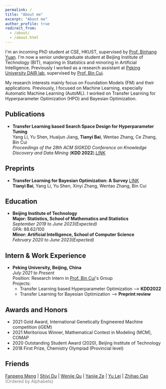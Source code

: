 ```yaml
---
permalink: /
title: "About me"
excerpt: "About me"
author_profile: true
redirect_from: 
  - /about/
  - /about.html
---
```


I'm an incoming PhD student at CSE, HKUST, supervised by [Prof. Binhang Yuan](https://binhangyuan.github.io/site/). I'm now a senior undergraduate student at Beijing Institute of Technology (BIT), majoring in Statistics and minoring in Artificial Intelligence. Previously I worked as a research assistant at [Peking University DAIR lab](https://github.com/PKU-DAIR), supervised by [Prof. Bin Cui](https://cuibinpku.github.io/).

My research interests mainly focus on Foundation Models (FM) and their applications. Previously, I focused on Machine Learning, especially Automatic Machine Learning (AutoML). I worked on Transfer Learning for Hyperparameter Optimization (HPO) and Bayesian Optimization.

Publications
-----
* **Transfer Learning based Search Space Design for Hyperparameter Tuning**  
    Yang Li, Yu Shen, Huaijun Jiang, **Tianyi Bai**, Wentao Zhang, Ce Zhang, Bin Cui  
    *Proceedings of the 28th ACM SIGKDD Conference on Knowledge Discovery and Data Mining* (**KDD 2022**).[LINK](https://dl.acm.org/doi/10.1145/3534678.3539369)   

Preprints
-----
* **Transfer Learning for Bayesian Optimization: A Survey**   [LINK](https://arxiv.org/abs/2302.05927)  
    **Tianyi Bai**, Yang Li, Yu Shen, Xinyi Zhang, Wentao Zhang, Bin Cui 

Education
-----
* **Beijing Institute of Technology**    
**Major: Statistics, School of Mathematics and Statistics**     
*September 2019 to June 2023(Expected)*   
GPA: 88.62/100    
**Minor: Artificial Intelligence, School of Computer Science**  
*February 2020 to June 2023(Expected)*   

Intern & Work Experience
-----
<!-- * **Peking University, Beijing, China**   
*March 2023 to Present*    
Position: Research Intern supervised by [Dr. Wentao Zhang](https://zwt233.github.io/)    
Project:    
  * AutoML&Graph
 -->
* **Peking University, Beijing, China**   
*July 2021 to Present*    
Position: Research Intern in [Prof. Bin Cui](https://cuibinpku.github.io/)'s Group   
Projects:   
  * Transfer Learning based Hyperparameter Optimization --> **KDD2022**
  * Transfer Learning for Bayesian Optimization --> **Preprint review**   


Awards and Honors
-----
* 2021 Gold Award, International Genetically Engineered Machine competition (iGEM) 
* 2021 Meritorious Winner, Mathematical Contest in Modeling (MCM), COMAP
* 2020 Outstanding Student Award (2020), Beijing Institute of Technology
* 2018 First Prize, Chemistry Olympiad (Provincial level)

Friends
-----
[Fanpeng Meng](https://mfp0610.github.io/)  |  [Shiyi Du](https://zoedsy.github.io/)  |  [Wenjie Qu](https://quwenjie.github.io/)  |  [Yanjie Ze](https://yanjieze.com/)  |  [Yu Lei](https://leiyu0210.github.io/)  |  [Zhihao Cao](https://zhihaocao.com/)
<font color=gray>(Ordered by Alphabets)</font>
